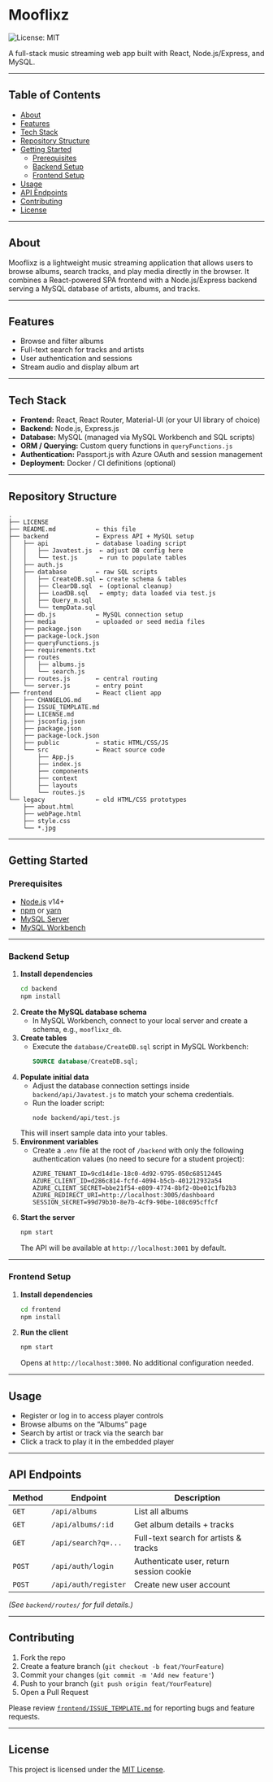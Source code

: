 # Mooflixz

![License: MIT](https://img.shields.io/badge/License-MIT-yellow.svg)

A full-stack music streaming web app built with React, Node.js/Express, and MySQL.

---

## Table of Contents

- [About](#about)
- [Features](#features)
- [Tech Stack](#tech-stack)
- [Repository Structure](#repository-structure)
- [Getting Started](#getting-started)
  - [Prerequisites](#prerequisites)
  - [Backend Setup](#backend-setup)
  - [Frontend Setup](#frontend-setup)
- [Usage](#usage)
- [API Endpoints](#api-endpoints)
- [Contributing](#contributing)
- [License](#license)

---

## About

Mooflixz is a lightweight music streaming application that allows users to browse albums, search tracks, and play media directly in the browser. It combines a React-powered SPA frontend with a Node.js/Express backend serving a MySQL database of artists, albums, and tracks.

---

## Features

- Browse and filter albums  
- Full-text search for tracks and artists  
- User authentication and sessions  
- Stream audio and display album art  

---

## Tech Stack

- **Frontend:** React, React Router, Material-UI (or your UI library of choice)  
- **Backend:** Node.js, Express.js  
- **Database:** MySQL (managed via MySQL Workbench and SQL scripts)  
- **ORM / Querying:** Custom query functions in `queryFunctions.js`  
- **Authentication:** Passport.js with Azure OAuth and session management  
- **Deployment:** Docker / CI definitions (optional)  

---

## Repository Structure

```
.
├── LICENSE
├── README.md           ← this file
├── backend             ← Express API + MySQL setup
│   ├── api             ← database loading script
│   │   ├── Javatest.js  ← adjust DB config here
│   │   └── test.js      ← run to populate tables
│   ├── auth.js
│   ├── database        ← raw SQL scripts
│   │   ├── CreateDB.sql ← create schema & tables
│   │   ├── ClearDB.sql  ← (optional cleanup)
│   │   ├── LoadDB.sql   ← empty; data loaded via test.js
│   │   ├── Query_m.sql
│   │   └── tempData.sql
│   ├── db.js           ← MySQL connection setup
│   ├── media           ← uploaded or seed media files
│   ├── package.json
│   ├── package-lock.json
│   ├── queryFunctions.js
│   ├── requirements.txt
│   ├── routes
│   │   ├── albums.js
│   │   └── search.js
│   ├── routes.js       ← central routing
│   └── server.js       ← entry point
├── frontend            ← React client app
│   ├── CHANGELOG.md
│   ├── ISSUE_TEMPLATE.md
│   ├── LICENSE.md
│   ├── jsconfig.json
│   ├── package.json
│   ├── package-lock.json
│   ├── public          ← static HTML/CSS/JS
│   └── src             ← React source code
│       ├── App.js
│       ├── index.js
│       ├── components
│       ├── context
│       ├── layouts
│       └── routes.js
└── legacy              ← old HTML/CSS prototypes
    ├── about.html
    ├── webPage.html
    ├── style.css
    └── *.jpg
```

---

## Getting Started

### Prerequisites

- [Node.js](https://nodejs.org/) v14+  
- [npm](https://www.npmjs.com/) or [yarn](https://yarnpkg.com/)  
- [MySQL Server](https://dev.mysql.com/downloads/mysql/)  
- [MySQL Workbench](https://www.mysql.com/products/workbench/)  

---

### Backend Setup

1. **Install dependencies**  
   ```bash
   cd backend
   npm install
   ```
2. **Create the MySQL database schema**  
   - In MySQL Workbench, connect to your local server and create a schema, e.g., `mooflixz_db`.  
3. **Create tables**  
   - Execute the `database/CreateDB.sql` script in MySQL Workbench:  
     ```sql
     SOURCE database/CreateDB.sql;
     ```
4. **Populate initial data**  
   - Adjust the database connection settings inside `backend/api/Javatest.js` to match your schema credentials.  
   - Run the loader script:  
     ```bash
     node backend/api/test.js
     ```
   This will insert sample data into your tables.  
5. **Environment variables**  
   - Create a `.env` file at the root of `/backend` with only the following authentication values (no need to secure for a student project):  
     ```env
     AZURE_TENANT_ID=9cd14d1e-18c0-4d92-9795-050c68512445
     AZURE_CLIENT_ID=d286c814-fcfd-4094-b5cb-401212932a54
     AZURE_CLIENT_SECRET=bbe21f54-e809-4774-8bf2-0be01c1fb2b3
     AZURE_REDIRECT_URI=http://localhost:3005/dashboard
     SESSION_SECRET=99d79b30-8e7b-4cf9-90be-108c695cffcf
     ```
6. **Start the server**  
   ```bash
   npm start
   ```
   The API will be available at `http://localhost:3001` by default.

---

### Frontend Setup

1. **Install dependencies**  
   ```bash
   cd frontend
   npm install
   ```
2. **Run the client**  
   ```bash
   npm start
   ```
   Opens at `http://localhost:3000`. No additional configuration needed.

---

## Usage

- Register or log in to access player controls  
- Browse albums on the “Albums” page  
- Search by artist or track via the search bar  
- Click a track to play it in the embedded player  

---

## API Endpoints

| Method | Endpoint            | Description                             |
| ------ | --------------------| --------------------------------------- |
| `GET`  | `/api/albums`       | List all albums                         |
| `GET`  | `/api/albums/:id`   | Get album details + tracks              |
| `GET`  | `/api/search?q=...` | Full-text search for artists & tracks   |
| `POST` | `/api/auth/login`   | Authenticate user, return session cookie|
| `POST` | `/api/auth/register`| Create new user account                 |

*(See `backend/routes/` for full details.)*

---

## Contributing

1. Fork the repo  
2. Create a feature branch (`git checkout -b feat/YourFeature`)  
3. Commit your changes (`git commit -m 'Add new feature'`)  
4. Push to your branch (`git push origin feat/YourFeature`)  
5. Open a Pull Request  

Please review [`frontend/ISSUE_TEMPLATE.md`](frontend/ISSUE_TEMPLATE.md) for reporting bugs and feature requests.

---

## License

This project is licensed under the [MIT License](LICENSE).

